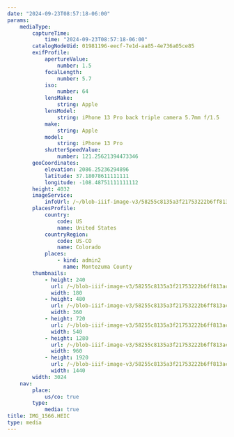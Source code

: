 ```yaml
---
date: "2024-09-23T08:57:18-06:00"
params:
    mediaType:
        captureTime:
            time: "2024-09-23T08:57:18-06:00"
        catalogNodeUid: 01981196-eecf-7e1d-aa85-4e736a05ce85
        exifProfile:
            apertureValue:
                number: 1.5
            focalLength:
                number: 5.7
            iso:
                number: 64
            lensMake:
                string: Apple
            lensModel:
                string: iPhone 13 Pro back triple camera 5.7mm f/1.5
            make:
                string: Apple
            model:
                string: iPhone 13 Pro
            shutterSpeedValue:
                number: 121.25621394473346
        geoCoordinates:
            elevation: 2086.25236294896
            latitude: 37.18078611111111
            longitude: -108.48751111111112
        height: 4032
        imageService:
            infoUrl: /~/blob-iiif-image-v3/58255c8135a3f21753222b6ff813aced561d421dfcf48f5a97a9ecc3796c8d62/info.json
        placesProfile:
            country:
                code: US
                name: United States
            countryRegion:
                code: US-CO
                name: Colorado
            places:
                - kind: admin2
                  name: Montezuma County
        thumbnails:
            - height: 240
              url: /~/blob-iiif-image-v3/58255c8135a3f21753222b6ff813aced561d421dfcf48f5a97a9ecc3796c8d62/full/180%2C240/0/default.jpg
              width: 180
            - height: 480
              url: /~/blob-iiif-image-v3/58255c8135a3f21753222b6ff813aced561d421dfcf48f5a97a9ecc3796c8d62/full/360%2C480/0/default.jpg
              width: 360
            - height: 720
              url: /~/blob-iiif-image-v3/58255c8135a3f21753222b6ff813aced561d421dfcf48f5a97a9ecc3796c8d62/full/540%2C720/0/default.jpg
              width: 540
            - height: 1280
              url: /~/blob-iiif-image-v3/58255c8135a3f21753222b6ff813aced561d421dfcf48f5a97a9ecc3796c8d62/full/960%2C1280/0/default.jpg
              width: 960
            - height: 1920
              url: /~/blob-iiif-image-v3/58255c8135a3f21753222b6ff813aced561d421dfcf48f5a97a9ecc3796c8d62/full/1440%2C1920/0/default.jpg
              width: 1440
        width: 3024
    nav:
        place:
            us/co: true
        type:
            media: true
title: IMG_1566.HEIC
type: media
---
```

